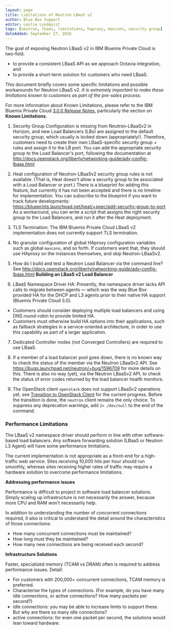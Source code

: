 ```yaml
---
layout: page
title: Limitations of Neutron LBaaS v2
author: Blue Box Support
editor: Leslie Lundquist
tags: [neutron, lbaas, limitations, haproxy, maxconn, security group]
dateAdded: September 27, 2016
---
```


The goal of exposing Neutron LBaaS v2 in IBM Bluemix Private Cloud is two-fold:

 * to provide a consistent LBaaS API as we approach Octavia integration, and
 * to provide a short-term solution for customers who need LBaaS.

This document briefly covers some specific limitations and possible workarounds for Neutron LBaaS v2. *It is extremely important to make these limitations known to customers as part of the pre-sales process.*

For more information about Known Limitations, please refer to the IBM Bluemix Private Cloud [3.0.0 Release Notes](http://ibm-blue-box-help.github.io/help-documentation/gettingstarted/commontech/Customer_3.0.0_Release_Notes/), particularly the section on **Known Limitations**.

1) Security Group Configuration is missing from Neutron-LBaaSv2 in Horizon, and new Load Balancers (LBs) are assigned to the default security group, which usually is locked down (appropriately!). Therefore, customers need to create their own LBaaS-specific security group + rules and assign it to the LB port. You can add the appropriate security group to the Load Balancer's port, following the documentation at http://docs.openstack.org/liberty/networking-guide/adv-config-lbaas.html

2) Heat configuration of Neutron-LBaaSv2 security group rules is not available. (That is, Heat doesn't allow a security group to be associated with a Load Balancer or port.) There is a blueprint for adding this feature, but currently it has not been accepted and there is no timeline for implementation. You can subscribe to the blueprint if you want to track future developments: https://blueprints.launchpad.net/heat/+spec/add-security-group-to-port As a workaround, you can write a script that assigns the right security group to the Load Balancers, and run it after the Heat deployment.

3) TLS Termination: The IBM Bluemix Private Cloud LBaaS v2 implementation does not currently support TLS termination.

4) No granular configuration of global HAproxy configuration variables such as global `maxconn`, and so forth. If customers want that, they should use HAproxy on the instances themselves, and skip Neutron-LBaaSv2.

5) How do I build and test a Neutron Load Balancer via the command line? See http://docs.openstack.org/liberty/networking-guide/adv-config-lbaas.html **Building an LBaaS v2 Load Balancer**

6) LBaaS Namespace Driver HA: Presently, the namespace driver lacks API calls to migrate between agents — which was the way Blue Box provided HA for the DHCP and L3 agents prior to their native HA support (Bluemix Private Cloud 3.0).

 * Customers should consider deploying multiple load balancers and using DNS round-robin to provide limited HA.
 * Customers must otherwise build HA options into their applications, such as failback strategies in a service-oriented architecture, in order to use this capability as part of a larger application.

 7) Dedicated Controller nodes (not Converged Controllers) are required to use LBaaS.

 8) If a member of a load balancer pool goes down, there is no known way to check the status of the member via the Neutron LBaaSv2 API.  See https://bugs.launchpad.net/neutron/+bug/1596709 for more details on this.  There is also no way (yet), via the Neutron LBaaSv2 API, to check the status of error codes returned by the load balancer health monitors.

 9) The OpenStack client `openstack` does not support LBaaSv2 operations yet, see [Transition to OpenStack Client](https://docs.openstack.org/developer/python-neutronclient/devref/transition_to_osc.html) for the current progress. Before the transition is done, the `neutron` client remains the only choice. To suppress any deprecation warnings, add `2> /dev/null` to the end of the command.


### Performance Limitations
The LBaaS v2 namespace driver should perform in line with other software-based load balancers. Any software forwarding solution (LBaaS or Neutron L3 Agent) will have some performance limitations.

The current implementation is not appropriate as a front-end for a high-traffic web service. Sites receiving 10,000 hits per hour should run smoothly, whereas sites receiving higher rates of traffic may require a hardware solution to overcome performance limitations.

**Addressing performance issues**

Performance is difficult to project in software load balancer solutions. Simply scaling up infrastructure is not necessarily the answer, because more CPU and RAM won’t necessarily help.

In addition to understanding the number of concurrent connections required, it also is critical to understand the detail around the characteristics of those connections:

 * How many concurrent connections must be maintained?
 * How long must they be maintained?
 * How many new connections are being received each second?

**Infrastructure Solutions**

Faster, specialized memory (TCAM vs DRAM) often is required to address performance issues. Detail:

 * For customers with 200,000+ concurrent connections, TCAM memory is preferred.
 * Characterise the types of connections. (For example, do you have many idle connections, or active connections? How many packets per second?)
  * idle connections: you may be able to increase limits to support these. But why are there so many idle connections?
  * active connections: for even one packet per second, the solutions would lean toward hardware.
